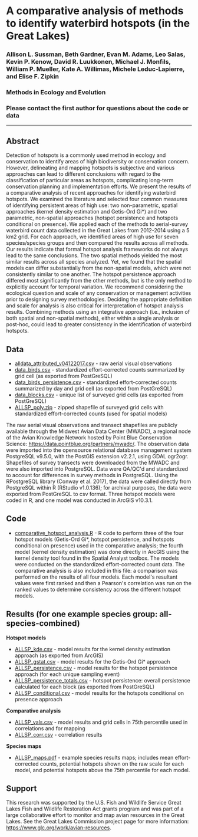 # A comparative analysis of methods to identify waterbird hotspots (in the Great Lakes)

### Allison L. Sussman, Beth Gardner, Evan M. Adams, Leo Salas, Kevin P. Kenow, David R. Luukkonen, Michael J. Monfils, William P. Mueller, Kate A. Willimas, Michele Leduc-Lapierre, and Elise F. Zipkin

### Methods in Ecology and Evolution

### Please contact the first author for questions about the code or data
__________________________________________________________________________________________________________________________________________
## Abstract
Detection of hotspots is a commonly used method in ecology and conservation to identify areas of high biodiversity or conservation concern. However, delineating and mapping hotspots is subjective and various approaches can lead to different conclusions with regard to the classification of particular areas as hotspots, complicating long-term conservation planning and implementation efforts. We present the results of a comparative analysis of recent approaches for identifying waterbird hotspots. We examined the literature and selected four common measures of identifying persistent areas of high use: two non-parametric, spatial approaches (kernel density estimation and Getis-Ord Gi*) and two parametric, non-spatial approaches (hotspot persistence and hotspots conditional on presence). We applied each of the methods to aerial-survey waterbird count data collected in the Great Lakes from 2012-2014 using a 5 km2 grid. For each approach, we identified areas of high use for seven species/species groups and then compared the results across all methods. Our results indicate that formal hotspot analysis frameworks do not always lead to the same conclusions. The two spatial methods yielded the most similar results across all species analyzed. Yet, we found that the spatial models can differ substantially from the non-spatial models, which were not consistently similar to one another. The hotspot persistence approach differed most significantly from the other methods, but is the only method to explicitly account for temporal variation. We recommend considering the ecological question and scale of any conservation or management activities prior to designing survey methodologies. Deciding the appropriate definition and scale for analysis is also critical for interpretation of hotspot analysis results. Combining methods using an integrative approach (i.e., inclusion of both spatial and non-spatial methods), either within a single analysis or post-hoc, could lead to greater consistency in the identification of waterbird hotspots.

## Data
* [alldata_attributed_v04122017.csv](https://github.com/zipkinlab/Sussman_etal_MEE/blob/master/alldata_attributed_v04122017.csv) - raw aerial visual observations
* [data_birds.csv](https://github.com/zipkinlab/Sussman_etal_MEE/blob/master/data_birds.csv) - standardized effort-corrected counts summarized by grid cell (as exported from PostGreSQL)
* [data_birds_persistence.csv](https://github.com/zipkinlab/Sussman_etal_MEE/blob/master/data_birds_persistence.csv) - standardized effort-corrected counts summarized by day and grid cell (as exported from PostGreSQL)
* [data_blocks.csv](https://github.com/zipkinlab/Sussman_etal_MEE/blob/master/data_blocks.csv) - unique list of surveyed grid cells (as exported from PostGreSQL)
* [ALLSP_poly.zip](https://github.com/zipkinlab/Sussman_etal_MEE/blob/master/ALLSP_poly.zip) - zipped shapefile of surveyed grid cells with standardized effort-corrected counts (used for spatial models)

The raw aerial visual observations and transect shapefiles are publicly available through the Midwest Avian Data Center (MWADC), a regional node of the Avian Knowledge Network hosted by Point Blue Conservation Science: https://data.pointblue.org/partners/mwadc/. The observation data were imported into the opensource relational database management system PostgreSQL v9.5.0, with the PostGIS extension v2.2.1, using GDAL ogr2ogr. Shapefiles of survey transects were downloaded from the MWADC and were also imported into PostgreSQL. Data were QA/QC'd and standardized to account for differences in survey methods in PostgreSQL. Using the RPostgreSQL library (Conway et al. 2017), the data were called directly from PostgreSQL within R (RStudio v1.0.136); for archival purposes, the data were exported from PostGreSQL to csv format. Three hotspot models were coded in R, and one model was conducted in ArcGIS v10.3.1.

## Code
* [comparative_hotspot_analysis.R](https://github.com/zipkinlab/Sussman_etal_MEE/blob/master/comparative_hotspot_analysis.R) - R code to perform three of the four hotspot models (Getis-Ord Gi*, hotspot persistence, and hotspots conditional on presence) used in the comparative analysis; the fourth model (kernel density estimation) was done directly in ArcGIS using the kernel density tool found in the Spatial Analyst toolbox. The models were conducted on the standardized effort-corrected count data. The comparative analysis is also included in this file: a comparison was performed on the results of all four models. Each model's resultant values were first ranked and then a Pearson's correlation was run on the ranked values to determine consistency across the different hotspot models.

## Results (for one example species group: all-species-combined)
**Hotspot models**
* [ALLSP_kde.csv](https://github.com/zipkinlab/Sussman_etal_MEE/blob/master/ALLSP_kde.csv) - model results for the kernel density estimation approach (as exported from ArcGIS)
* [ALLSP_gstat.csv](https://github.com/zipkinlab/Sussman_etal_MEE/blob/master/ALLSP_gstat.csv) - model results for the Getis-Ord Gi* approach
* [ALLSP_persistence.csv](https://github.com/zipkinlab/Sussman_etal_MEE/blob/master/ALLSP_persistence.csv) - model results for the hotspot persistence approach (for each unique sampling event)
* [ALLSP_persistence_totals.csv](https://github.com/zipkinlab/Sussman_etal_MEE/blob/master/ALLSP_persistence_totals.csv) - hotspot persistence: overall persistence calculated for each block (as exported from PostGreSQL)
* [ALLSP_conditional.csv](https://github.com/zipkinlab/Sussman_etal_MEE/blob/master/ALLSP_conditional.csv) - model results for the hotspots conditional on presence approach

**Comparative analysis**
* [ALLSP_vals.csv](https://github.com/zipkinlab/Sussman_etal_MEE/blob/master/[ALLSP_vals.csv) - model results and grid cells in 75th percentile used in correlations and for mapping
* [ALLSP_corr.csv](https://github.com/zipkinlab/Sussman_etal_MEE/blob/master/ALLSP_corr.csv) - correlation results

**Species maps**
* [ALLSP_maps.pdf](https://github.com/zipkinlab/Sussman_etal_MEE/blob/master/ALLSP_maps.pdf) - example species results maps; includes mean effort-corrected counts, potential hotspots shown on the raw scale for each model, and potential hotspots above the 75th percentile for each model.

## Support
This research was supported by the U.S. Fish and Wildlife Service Great Lakes Fish and
Wildlife Restoration Act grants program and was part of a large collaborative effort to monitor and map avian resources
in the Great Lakes. See the Great Lakes Commission project page for more information: https://www.glc.org/work/avian-resources.
